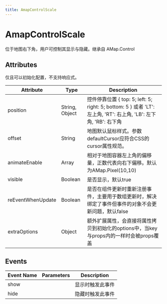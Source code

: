 ```yaml
---
title: AmapControlScale
---
```


# AmapControlScale
位于地图右下角，用户可控制其显示与隐藏。继承自 AMap.Control


## Attributes
仅且可以初始化配置，不支持响应式。

Attribute | Type | Description
---|---|---|
position| String, Object | 控件停靠位置 { top: 5; left: 5; right: 5; bottom: 5 } 或者 'LT': 左上角, 'RT': 右上角, 'LB': 左下角, 'RB': 右下角
offset | String | 地图默认鼠标样式。参数defaultCursor应符合CSS的cursor属性规范。
animateEnable | Array | 相对于地图容器左上角的偏移量，正数代表向右下偏移。默认为AMap.Pixel(10,10)
visible | Boolean | 是否显示，默认true
reEventWhenUpdate | Boolean | 是否在组件更新时重新注册事件，主要用于数组更新时，解决绑定了事件但事件的对象不会更新问题，默认false
extraOptions | Object | 额外扩展属性，会直接将属性拷贝到初始化的options中，当key与props内的一样时会被props覆盖

## Events

Event Name | Parameters                      | Description
---|---|---|
show | | 显示时触发此事件
hide | | 隐藏时触发此事件
